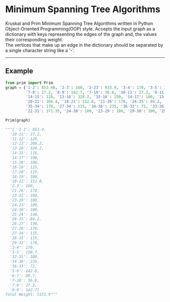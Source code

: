 # Minimum Spanning Tree Algorithms

Kruskal and Prim Minimum Spanning Tree Algorithms written in Python Object-Oriented Programming(OOP) style.
Accepts the input graph as a dictionary with keys representing the edges of the graph and, the values their corresponding weight.\
The vertices that make up an edge in the dictionary should be separated by a single character string like a '-'.

---

## Example
```python
from prim import Prim
graph = {'1-2': 853.40, '2-3': 160, '2-23': 933.9, '3-4': 170, '3-5': 158.7, '5-6': 142.8, '4-8': 256.7, '6-7': 68.7,
         '7-8': 27.2, '8-9': 142.7, '7-10': 36.8, '10-11': 27.2, '8-11': 36.8, '11-12': 126, '12-13': 208.2, '12-14': 363.6,
         '14-15': 118, '13-16': 328.2, '15-16': 150, '14-17': 100, '15-18': 100, '18-19': 100, '18-17': 118, '16-19': 115,
         '20-21': 166.4, '18-21': 152.8, '21-26': 170, '26-25': 84.2, '26-27': 130, '27-28': 170, '28-35': 115,
         '35-34': 170, '27-34': 115, '34-36': 235, '36-33': 72, '33-26': 574, '25-24': 140, '24-23': 100, '23-22': 100,
         '22-31': 371.35, '24-30': 100, '23-29': 100, '29-30': 100, '29-32': 170, '32-33': 285, '32-31': 100, '17-20': 115}

Prim(graph)

"""{ '1-2': 853.4,
  '10-11': 27.2,
  '11-12': 126,
  '12-13': 208.2,
  '13-16': 328.2,
  '14-15': 118,
  '14-17': 100,
  '15-18': 100,
  '16-19': 115,
  '17-20': 115,
  '18-19': 100,
  '18-21': 152.8,
  '2-3': 160,
  '21-26': 170,
  '23-22': 100,
  '23-29': 100,
  '24-23': 100,
  '24-30': 100,
  '25-24': 140,
  '26-25': 84.2,
  '26-27': 130,
  '27-28': 170,
  '27-34': 115,
  '28-35': 115,
  '29-32': 170,
  '3-4': 170,
  '3-5': 158.7,
  '32-31': 100,
  '34-36': 235,
  '36-33': 72,
  '5-6': 142.8,
  '6-7': 68.7,
  '7-10': 36.8,
  '7-8': 27.2,
  '8-9': 142.7}
Total Weight: 5151.9"""

```
